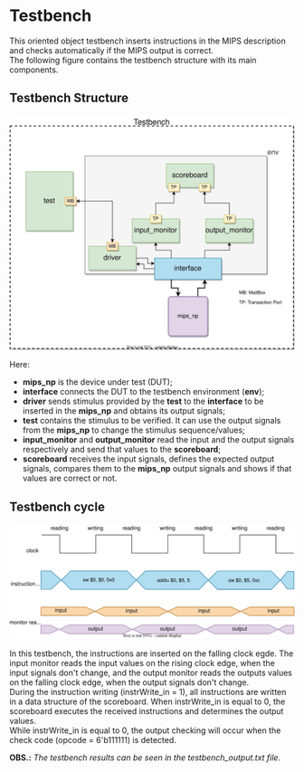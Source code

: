 # Testbench

This oriented object testbench inserts instructions in the MIPS description and checks automatically if the MIPS output is correct.  
The following figure contains the testbench structure with its main components.

## Testbench Structure
![instruction cycle](../alib/mips_np_ootb_diagram.svg)

Here:
 - **mips_np** is the device under test (DUT);
 - **interface** connects the DUT to the testbench environment (**env**);
 - **driver** sends stimulus provided by the **test** to the **interface** to be inserted in the **mips_np** and obtains its output signals;
 - **test** contains the stimulus to be verified. It can use the output signals from the **mips_np** to change the stimulus sequence/values;
 - **input_monitor** and **output_monitor** read the input and the output signals respectively and send that values to the **scoreboard**;
 - **scoreboard** receives the input signals, defines the expected output signals, compares them to the **mips_np** output signals and shows if that values are correct or not.


## Testbench cycle

![testbench cycle](../alib/testbench_cycle.svg)

In this testbench, the instructions are inserted on the falling clock egde. The input monitor reads the input values on the rising clock edge, when the input signals don't change, and the output monitor reads the outputs values on the falling clock edge, when the output signals don't change.  
During the instruction writing (instrWrite_in = 1), all instructions are written in a data structure of the scoreboard. When instrWrite_in is equal to 0, the scoreboard executes the received instructions and determines the output values.  
While instrWrite_in is equal to 0, the output checking will occur when the check code (opcode = 6'b111111) is detected.  

**OBS.:** *The testbench results can be seen in the testbench_output.txt file.*